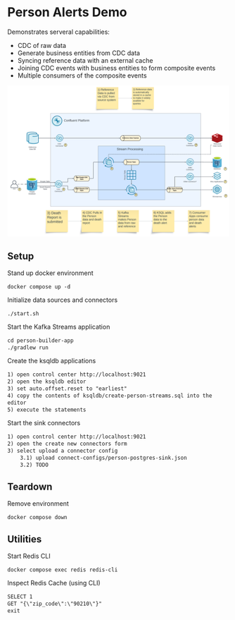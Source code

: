 # Person Alerts Demo

Demonstrates serveral capabilities:
- CDC of raw data
- Generate business entities from CDC data
- Syncing reference data with an external cache
- Joining CDC events with business entities to form composite events
- Multiple consumers of the composite events

![Demo Workflow](Person-Alerts-Demo.png)

## Setup
Stand up docker environment

    docker compose up -d

Initialize data sources and connectors

    ./start.sh

Start the Kafka Streams application

    cd person-builder-app
    ./gradlew run

Create the ksqldb applications

    1) open control center http://localhost:9021
    2) open the ksqldb editor
    3) set auto.offset.reset to "earliest"
    4) copy the contents of ksqldb/create-person-streams.sql into the editor
    5) execute the statements

Start the sink connectors

    1) open control center http://localhost:9021
    2) open the create new connectors form
    3) select upload a connector config
        3.1) upload connect-configs/person-postgres-sink.json
        3.2) TODO

## Teardown
Remove environment

    docker compose down

## Utilities

Start Redis CLI

    docker compose exec redis redis-cli

Inspect Redis Cache (using CLI)

    SELECT 1
    GET "{\"zip_code\":\"90210\"}"
    exit

